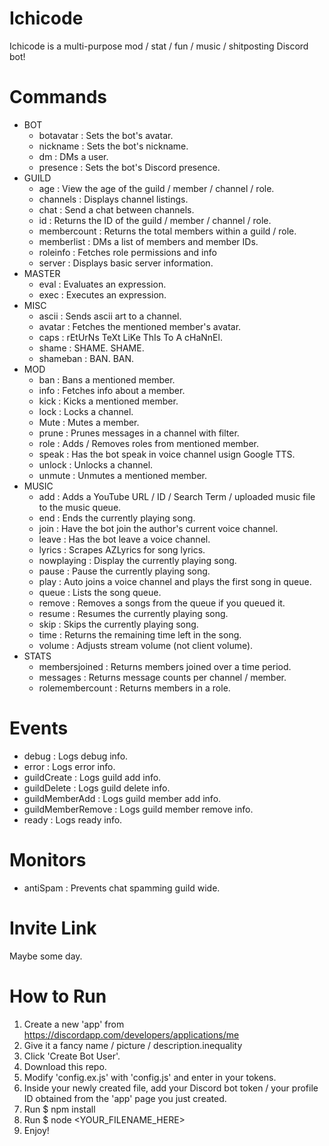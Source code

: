 # Ichicode
Ichicode is a multi-purpose mod / stat / fun / music / shitposting Discord bot!

# Commands
* BOT
  * botavatar       : Sets the bot's avatar.
  * nickname        : Sets the bot's nickname.
  * dm              : DMs a user.
  * presence        : Sets the bot's Discord presence.
* GUILD
  * age             : View the age of the guild / member / channel / role.
  * channels        : Displays channel listings.
  * chat            : Send a chat between channels.
  * id              : Returns the ID of the guild / member / channel / role.
  * membercount     : Returns the total members within a guild / role.
  * memberlist      : DMs a list of members and member IDs.
  * roleinfo        : Fetches role permissions and info
  * server          : Displays basic server information. 
* MASTER
  * eval            : Evaluates an expression.
  * exec            : Executes an expression.
* MISC
  * ascii           : Sends ascii art to a channel.
  * avatar          : Fetches the mentioned member's avatar.
  * caps            : rEtUrNs TeXt LiKe ThIs To A cHaNnEl.
  * shame           : SHAME. SHAME.
  * shameban        : BAN. BAN.
* MOD
  * ban             : Bans a mentioned member.
  * info            : Fetches info about a member.
  * kick            : Kicks a mentioned member.
  * lock            : Locks a channel.
  * Mute            : Mutes a member.
  * prune           : Prunes messages in a channel with filter.
  * role            : Adds / Removes roles from mentioned member.
  * speak           : Has the bot speak in voice channel usign Google TTS.
  * unlock          : Unlocks a channel.
  * unmute          : Unmutes a mentioned member.
* MUSIC
  * add             : Adds a YouTube URL / ID / Search Term / uploaded music file to the music queue.
  * end             : Ends the currently playing song.
  * join            : Have the bot join the author's current voice channel.
  * leave           : Has the bot leave a voice channel.
  * lyrics          : Scrapes AZLyrics for song lyrics.
  * nowplaying      : Display the currently playing song.
  * pause           : Pause the currently playing song.
  * play            : Auto joins a voice channel and plays the first song in queue.
  * queue           : Lists the song queue.
  * remove          : Removes a songs from the queue if you queued it.
  * resume          : Resumes the currently playing song.
  * skip            : Skips the currently playing song.
  * time            : Returns the remaining time left in the song.
  * volume          : Adjusts stream volume (not client volume).
* STATS
  * membersjoined   : Returns members joined over a time period.
  * messages        : Returns message counts per channel / member.
  * rolemembercount : Returns members in a role.

# Events
* debug             : Logs debug info.
* error             : Logs error info.
* guildCreate       : Logs guild add info.
* guildDelete       : Logs guild delete info.
* guildMemberAdd    : Logs guild member add info.
* guildMemberRemove : Logs guild member remove info.
* ready             : Logs ready info.

# Monitors
* antiSpam          : Prevents chat spamming guild wide.

# Invite Link
Maybe some day.

# How to Run
1. Create a new 'app' from https://discordapp.com/developers/applications/me
2. Give it a fancy name / picture / description.inequality
3. Click 'Create Bot User'.
4. Download this repo.
5. Modify 'config.ex.js' with 'config.js' and enter in your tokens.
6. Inside your newly created file, add your Discord bot token / your profile ID obtained from the 'app' page you just created.
7. Run $ npm install
8. Run $ node <YOUR_FILENAME_HERE>
9. Enjoy!